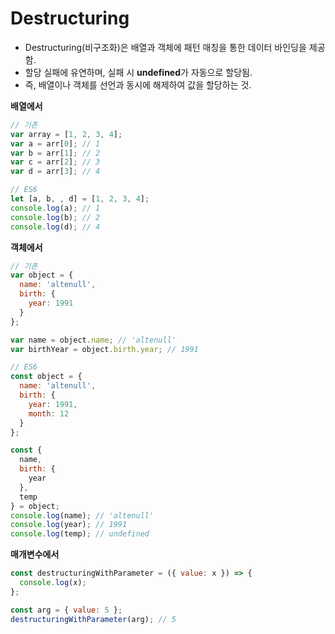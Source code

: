 # Destructuring

- Destructuring(비구조화)은 배열과 객체에 패턴 매칭을 통한 데이터 바인딩을 제공함.
- 할당 실패에 유연하며, 실패 시 **undefined**가 자동으로 할당됨.
- 즉, 배열이나 객체를 선언과 동시에 해제하여 값을 할당하는 것.

**배열에서**

``` javascript
// 기존
var array = [1, 2, 3, 4];
var a = arr[0]; // 1
var b = arr[1]; // 2
var c = arr[2]; // 3
var d = arr[3]; // 4

// ES6
let [a, b, , d] = [1, 2, 3, 4];
console.log(a); // 1
console.log(b); // 2
console.log(d); // 4
```

**객체에서**

``` javascript
// 기존
var object = {
  name: 'altenull',
  birth: {
    year: 1991
  }
};

var name = object.name; // 'altenull'
var birthYear = object.birth.year; // 1991

// ES6
const object = {
  name: 'altenull',
  birth: {
    year: 1991,
    month: 12
  }
};

const {
  name,
  birth: {
    year
  },
  temp
} = object;
console.log(name); // 'altenull'
console.log(year); // 1991
console.log(temp); // undefined
```

**매개변수에서**
``` javascript
const destructuringWithParameter = ({ value: x }) => {
  console.log(x);
};

const arg = { value: 5 };
destructuringWithParameter(arg); // 5
```